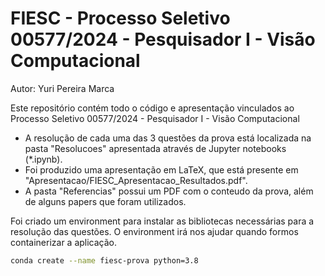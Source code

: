 # FIESC - Processo Seletivo 00577/2024 - Pesquisador I - Visão Computacional
Autor: Yuri Pereira Marca

Este repositório contém todo o código e apresentação vinculados ao Processo Seletivo 00577/2024 - Pesquisador I - Visão Computacional

- A resolução de cada uma das 3 questões da prova está localizada na pasta "Resolucoes" apresentada através de Jupyter notebooks (*.ipynb).
- Foi produzido uma apresentação em LaTeX, que está presente em "Apresentacao/FIESC_Apresentacao_Resultados.pdf".
- A pasta "Referencias" possui um PDF com o conteudo da prova, além de alguns papers que foram utilizados.

Foi criado um environment para instalar as bibliotecas necessárias para a resolução das questões. O environment irá nos ajudar quando formos containerizar a aplicação.

```sh
conda create --name fiesc-prova python=3.8
```
